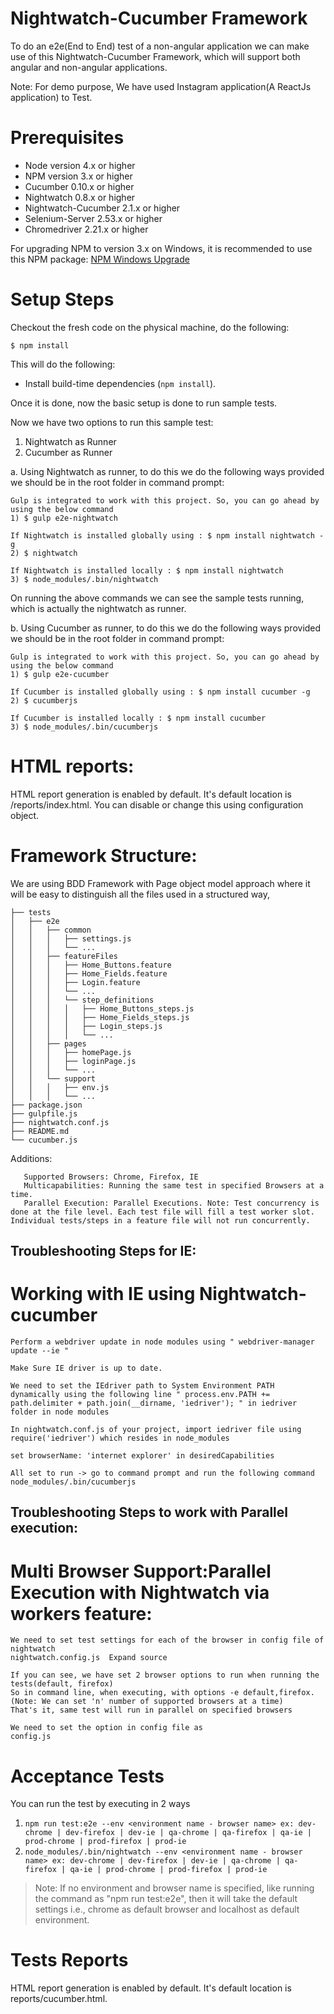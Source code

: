 # Nightwatch-Cucumber Framework

To do an e2e(End to End) test of a non-angular application we can make use of this 
Nightwatch-Cucumber Framework, which will support both angular and non-angular applications.

Note: For demo purpose, We have used Instagram application(A ReactJs application) to Test.

# Prerequisites

- Node version 4.x or higher 
- NPM version 3.x or higher
- Cucumber 0.10.x or higher
- Nightwatch 0.8.x or higher
- Nightwatch-Cucumber 2.1.x or higher
- Selenium-Server 2.53.x or higher
- Chromedriver 2.21.x or higher

For upgrading NPM to version 3.x on Windows, it is recommended to use this NPM
package: 
[NPM Windows Upgrade](https://www.npmjs.com/package/npm-windows-upgrade)

# Setup Steps

Checkout the fresh code on the physical machine, do the following:

```
$ npm install
```

This will do the following:
- Install build-time dependencies (`npm install`).

Once it is done, now the basic setup is done to run sample tests.

Now we have two options to run this sample test:
1) Nightwatch as Runner
2) Cucumber as Runner

a. Using Nightwatch as runner, to do this we do the following ways provided we should be in the root folder in command prompt:

```
Gulp is integrated to work with this project. So, you can go ahead by using the below command
1) $ gulp e2e-nightwatch

If Nightwatch is installed globally using : $ npm install nightwatch -g
2) $ nightwatch

If Nightwatch is installed locally : $ npm install nightwatch
3) $ node_modules/.bin/nightwatch
```

On running the above commands we can see the sample tests running, which is actually the nightwatch as runner.

b. Using Cucumber as runner, to do this we do the following ways provided we should be in the root folder in command prompt:

```
Gulp is integrated to work with this project. So, you can go ahead by using the below command
1) $ gulp e2e-cucumber

If Cucumber is installed globally using : $ npm install cucumber -g
2) $ cucumberjs

If Cucumber is installed locally : $ npm install cucumber
3) $ node_modules/.bin/cucumberjs
```

# HTML reports:

HTML report generation is enabled by default. It's default location is /reports/index.html. You can disable or change this using configuration object.

# Framework Structure:
 We are using BDD Framework with Page object model approach where it will be easy to distinguish all the files used in a structured way,

```
├── tests
│   ├── e2e
│   │   ├── common
│   │   │   ├── settings.js
│   │   │   └── ...
│   │   ├── featureFiles
│   │   │   ├── Home_Buttons.feature
│   │   │   ├── Home_Fields.feature
│   │   │   ├── Login.feature
│   │   │   └── ...
│   │   │   └── step_definitions
│   │   │   │   ├── Home_Buttons_steps.js
│   │   │   │   ├── Home_Fields_steps.js
│   │   │   │   ├── Login_steps.js
│   │   │   │   └── ...
│   │   ├── pages
│   │   │   ├── homePage.js
│   │   │   ├── loginPage.js
│   │   │   └── ...
│   │   └── support
│   │   │   ├── env.js
│   │   │   └── ...
├── package.json
├── gulpfile.js
├── nightwatch.conf.js
├── README.md
└── cucumber.js
```

Additions:
```
   Supported Browsers: Chrome, Firefox, IE
   Multicapabilities: Running the same test in specified Browsers at a time.
   Parallel Execution: Parallel Executions. Note: Test concurrency is done at the file level. Each test file will fill a test worker slot. Individual tests/steps in a feature file will not run concurrently.
```

## Troubleshooting Steps for IE:

# Working with IE using Nightwatch-cucumber

    Perform a webdriver update in node modules using " webdriver-manager update --ie "

    Make Sure IE driver is up to date.

    We need to set the IEdriver path to System Environment PATH dynamically using the following line " process.env.PATH += path.delimiter + path.join(__dirname, 'iedriver'); " in iedriver folder in node modules

    In nightwatch.conf.js of your project, import iedriver file using require('iedriver') which resides in node_modules

    set browserName: 'internet explorer' in desiredCapabilities

    All set to run -> go to command prompt and run the following command node_modules/.bin/cucumberjs

## Troubleshooting Steps to work with Parallel execution:

# Multi Browser Support:Parallel Execution with Nightwatch via workers feature:

    We need to set test settings for each of the browser in config file of nightwatch
    nightwatch.config.js  Expand source

    If you can see, we have set 2 browser options to run when running the tests(default, firefox)
    So in command line, when executing, with options -e default,firefox. (Note: We can set 'n' number of supported browsers at a time)
    That's it, same test will run in parallel on specified browsers

    We need to set the option in config file as
    config.js
    

# Acceptance Tests

You can run the test by executing in 2 ways

1) `npm run test:e2e --env <environment name - browser name> ex: dev-chrome | dev-firefox | dev-ie | qa-chrome | qa-firefox | qa-ie | prod-chrome | prod-firefox | prod-ie `
2) `node_modules/.bin/nightwatch --env <environment name - browser name> ex: dev-chrome | dev-firefox | dev-ie | qa-chrome | qa-firefox | qa-ie | prod-chrome | prod-firefox | prod-ie `

>Note: If no environment and browser name is specified, like running the command as "npm run test:e2e", then it will take the default settings i.e., chrome as default browser and localhost as default environment.

# Tests Reports

HTML report generation is enabled by default. It's default location is reports/cucumber.html.

